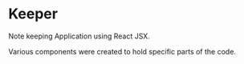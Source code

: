 # Keeper
Note keeping Application using React JSX.

Various components were created to hold specific parts of the code.
